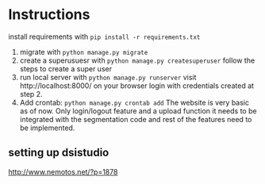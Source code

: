 # Instructions

install requirements with `pip install -r requirements.txt`


1. migrate with `python manage.py migrate`
2. create a superusuesr with `python manage.py createsuperuser` follow the steps to create a super user
3. run local server with `python manage.py runserver` visit http://localhost:8000/ on your browser login with credentials created at step 2. 
4. Add crontab: `python manage.py crontab add`
The website is very basic as of now. Only login/logout feature and a upload function it needs to be integrated with the segmentation code and rest of the features need to be implemented.

## setting up dsistudio

http://www.nemotos.net/?p=1878